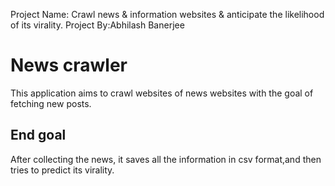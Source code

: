 Project Name: Crawl news & information websites & anticipate the likelihood of its virality. 
Project By:Abhilash Banerjee

# News crawler

This application aims to crawl websites of news websites with the goal of fetching new posts. 

## End goal

After collecting the news, it saves all the information in csv format,and then tries to predict its virality.
